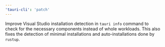 ```yaml
---
'tauri-cli': 'patch'
---
```


Improve Visual Studio installation detection in `tauri info` command to check for the necessary components instead of whole workloads. This also fixes the detection of minimal installations and auto-installations done by `rustup`.
